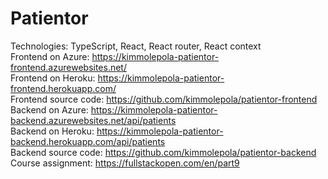 # Patientor

Technologies: TypeScript, React, React router, React context<br />
Frontend on Azure: https://kimmolepola-patientor-frontend.azurewebsites.net/ <br />
Frontend on Heroku: https://kimmolepola-patientor-frontend.herokuapp.com/ <br />
Frontend source code: https://github.com/kimmolepola/patientor-frontend <br />
Backend on Azure: https://kimmolepola-patientor-backend.azurewebsites.net/api/patients <br />
Backend on Heroku: https://kimmolepola-patientor-backend.herokuapp.com/api/patients <br />
Backend source code: https://github.com/kimmolepola/patientor-backend <br />
Course assignment: https://fullstackopen.com/en/part9